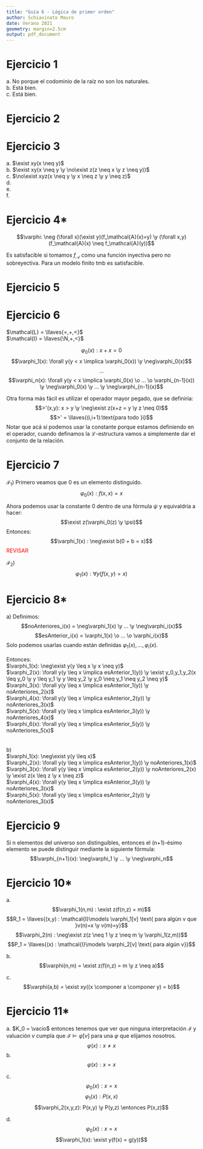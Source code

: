 ```yaml
---
title: "Guía 6 - Lógica de primer orden"
author: Schiavinato Mauro
date: Verano 2021
geometry: margin=2.5cm
output: pdf_document
---
```

<style>imp{color:red;}</style> 
<style>dudas{color:#00897b;}</style> 

# Ejercicio 1
a. No porque el codominio de la raíz no son los naturales.  
b. Está bien.  
c. Está bien.  

# Ejercicio 2
# Ejercicio 3
a. $\exist xy(x \neq y)$  
b. $\exist xy(x \neq y \y \no\exist z(z \neq x \y z \neq y))$  
c. $\no\exist xyz(x \neq y \y x \neq z \y y \neq z)$  
d.  
e.  
f.
# Ejercicio 4*
$$\varphi: \neg (\forall x)(\exist y)(f_\mathcal{A}(x)=y) \y (\forall x,y)(f_\mathcal{A}(x) \neq f_\mathcal{A}(y))$$

Es satisfacible si tomamos $f_\mathcal{A}$ como una función inyectiva pero no sobreyectiva. Para un modelo finito tmb es satisfacible.

# Ejercicio 5

# Ejercicio 6
$\mathcal{L} = \llaves{=,+,<}$  
$\mathcal{I} = \llaves{\N,+,<}$

$$\varphi_0(x): x + x = 0$$
$$\varphi_1(x): \forall y(y < x \implica \varphi_0(x)) \y \neg\varphi_0(x)$$
$$...$$
$$\varphi_n(x): \forall y(y < x \implica \varphi_0(x) \o ... \o \varphi_{n-1}(x)) \y \neg\varphi_0(x) \y ... \y \neg\varphi_{n-1}(x)$$

Otra forma más fácil es utilizar el operador mayor pegado, que se definiría:
$$>'(x,y): x > y \y \neg\exist z(x+z = y \y z \neq 0)$$
$$>' = \llaves{(i,i+1):\text{para todo }i}$$
Notar que acá sí podemos usar la constante porque estamos definiendo en el operador, cuando definamos la $\mathcal{L}$-estructura vamos a simplemente dar el conjunto de la relación.
# Ejercicio 7
$\mathcal{I_1}$) Primero veamos que 0 es un elemento distinguido.   
$$\varphi_0(x) : f(x,x) = x$$  

Ahora podemos usar la constante 0 dentro de una fórmula $\psi$ y equivaldría a hacer:
$$\exist z(\varphi_0(z) \y \psi)$$
Entonces:  
$$\varphi_1(x) : \neg\exist b(0 + b = x)$$
<span style="color:red">REVISAR</span>

$\mathcal{I_2}$)  
$$\varphi_1(x) : \forall y(f(x,y) = x)$$ 

# Ejercicio 8*
a) 
Definimos:
$$noAnteriores_i(x) = \neg\varphi_1(x) \y ... \y \neg\varphi_i(x)$$
$$esAnterior_i(x) = \varphi_1(x) \o ... \o \varphi_i(x)$$
Solo podemos usarlas cuando están definidas $\varphi_1(x), ..., \varphi_i(x)$.  
\
Entonces:  
$\varphi_1(x): \neg\exist y(y \leq x \y x \neq y)$  
$\varphi_2(x): \forall y(y \leq x \implica esAnterior_1(y)) \y \exist y_0,y_1,y_2(x \leq y_0 \y y \leq y_1 \y y \leq y_2 \y y_0 \neq y_1 \neq y_2 \neq y)$  
$\varphi_3(x): \forall y(y \leq x \implica esAnterior_1(y)) \y noAnteriores_2(x)$  
$\varphi_4(x): \forall y(y \leq x \implica esAnterior_2(y)) \y noAnteriores_3(x)$  
$\varphi_5(x): \forall y(y \leq x \implica esAnterior_3(y)) \y noAnteriores_4(x)$  
$\varphi_6(x): \forall y(y \leq x \implica esAnterior_5(y)) \y noAnteriores_5(x)$  
\
\
b)  
$\varphi_1(x): \neg\exist y(y \leq x)$  
$\varphi_2(x): \forall y(y \leq x \implica esAnterior_1(y)) \y noAnteriores_1(x)$  
$\varphi_3(x): \forall y(y \leq x \implica esAnterior_2(y)) \y noAnteriores_2(x) \y \exist z(x \leq z \y x \neq z)$  
$\varphi_4(x): \forall y(y \leq x \implica esAnterior_3(y)) \y noAnteriores_3(x)$  
$\varphi_5(x): \forall y(y \leq x \implica esAnterior_2(y)) \y noAnteriores_3(x)$  

# Ejercicio 9
Si n elementos del universo son distinguibles, entonces el (n+1)-ésimo elemento se puede distinguir mediante la siguiente fórmula: 
$$\varphi_{n+1}(x): \neg\varphi_1 \y ... \y \neg\varphi_n$$

# Ejercicio 10*
a.
$$\varphi_1(n,m) : \exist z(f(n,z) = m)$$
$$R_1 = \llaves{(x,y) : \mathcal{I}\models \varphi_1[v] \text{ para algún v que }v(n)=x \y v(m)=y}$$
$$\varphi_2(n) : \neg\exist z(z \neq 1 \y z \neq m \y \varphi_1(z,m))$$
$$P_1 = \llaves{(x) : \mathcal{I}\models \varphi_2[v] \text{ para algún v}}$$

b.
$$\varphi(n,m) = \exist z(f(n,z) = m \y z \neq a)$$

c.
$$\varphi(a,b) = \exist xy((x \componer a \componer y) = b)$$

# Ejercicio 11*
a. $K_0 = \vacio$ entonces tenemos que ver que ninguna interpretación $\mathcal{I}$ y valuación $v$ cumpla que $\mathcal{I} \models \varphi[v]$ para una $\varphi$ que elijamos nosotros.   
$$\varphi(x): x \neq x$$
b.  
$$\varphi(x): x = x$$

c.  
$$\varphi_0(x): x = x$$
$$\varphi_1(x): P(x,x)$$
$$\varphi_2(x,y,z): P(x,y) \y P(y,z) \entonces P(x,z)$$

d.
$$\varphi_0(x): x = x$$
$$\varphi_1(x): \exist y(f(x) = g(y))$$